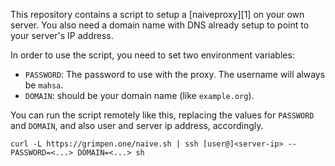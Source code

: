 This repository contains a script to setup a [naiveproxy][1] on your
own server. You also need a domain name with DNS already setup to
point to your server's IP address.

In order to use the script, you need to set two environment variables:

 - `PASSWORD`: The password to use with the proxy. The username will
   always be `mahsa`.
 - `DOMAIN`: should be your domain name (like `example.org`).

You can run the script remotely like this, replacing the values for
`PASSWORD` and `DOMAIN`, and also user and server ip address,
accordingly.

    curl -L https://grimpen.one/naive.sh | ssh [user@]<server-ip> -- PASSWORD=<...> DOMAIN=<...> sh

